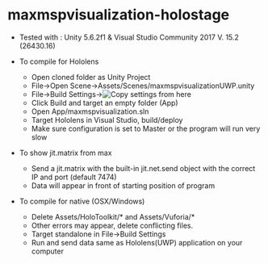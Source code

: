 # maxmspvisualization-holostage

* Tested with : Unity 5.6.2f1 & Visual Studio Community 2017 V. 15.2 (26430.16)
* To compile for Hololens
    * Open cloned folder as Unity Project
    * File->Open Scene->Assets/Scenes/maxmspvisualizationUWP.unity
    * File->Build Settings->![Copy settings from here](http://i.imgur.com/ZlyN7W4.png)
    * Click Build and target an empty folder (App)
    * Open App/maxmspvisualization.sln
    * Target Hololens in Visual Studio, build/deploy
    * Make sure configuration is set to Master or the program will run very slow
* To show jit.matrix from max
    * Send a jit.matrix with the built-in jit.net.send object with the correct IP and port (default 7474)
    * Data will appear in front of starting position of program

* To compile for native (OSX/Windows)
    * Delete Assets/HoloToolkit/* and Assets/Vuforia/*
    * Other errors may appear, delete conflicting files.
    * Target standalone in File->Build Settings
    * Run and send data same as Hololens(UWP) application on your computer